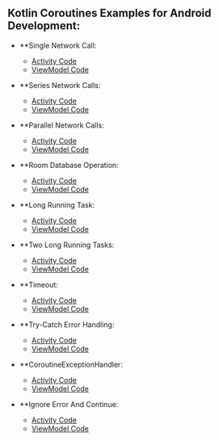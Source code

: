 ## Kotlin Coroutines Examples for Android Development:
* **Single Network Call:
    * [Activity Code](app/src/main/java/com/example/ajay/corotines/base/retrofit/single/SingleNetworkCallActivity.kt)
    * [ViewModel Code](app/src/main/java/com/example/ajay/corotines/base/retrofit/single/SingleNetworkCallViewModel.kt)
 
* **Series Network Calls:
    * [Activity Code](app/src/main/java/com/example/ajay/corotines/base/retrofit/single/SeriesNetworkCallsActivity.kt)
    * [ViewModel Code](app/src/main/java/com/example/ajay/corotines/base/retrofit/single/SeriesNetworkCallsViewModel.kt)
    
* **Parallel Network Calls:
    * [Activity Code](app/src/main/java/com/example/ajay/corotines/base/retrofit/parallel/ParallelNetworkCallsActivity.kt)
    * [ViewModel Code](app/src/main/java/com/example/ajay/corotines/base/retrofit/parallel/ParallelNetworkCallsViewModel.kt)
    
* **Room Database Operation:
    * [Activity Code](app/src/main/java/com/example/ajay/corotines/base/room/RoomDBActivity.kt)
    * [ViewModel Code](app/src/main/java/com/example/ajay/corotines/base/room/RoomDBViewModel.kt) 

* **Long Running Task:
    * [Activity Code](app/src/main/java/com/example/ajay/corotines/base/task/onetask/LongRunningTaskActivity.kt)
    * [ViewModel Code](app/src/main/java/com/example/ajay/corotines/base/task/onetask/LongRunningTaskViewModel.kt) 
    
* **Two Long Running Tasks:
    * [Activity Code](app/src/main/java/com/example/ajay/corotines/base/task/twotasks/TwoLongRunningTasksActivity.kt)
    * [ViewModel Code](app/src/main/java/com/example/ajay/corotines/base/task/twotasks/TwoLongRunningTasksViewModel.kt)     

* **Timeout:
    * [Activity Code](app/src/main/java/com/example/ajay/corotines/base/timeout/TimeoutActivity.kt)
    * [ViewModel Code](app/src/main/java/com/example/ajay/corotines/base/timeout/TimeoutViewModel.kt) 
    
* **Try-Catch Error Handling:
    * [Activity Code](app/src/main/java/com/example/ajay/corotines/base/errorhandling/trycatch/TryCatchActivity.kt)
    * [ViewModel Code](app/src/main/java/com/example/ajay/corotines/base/errorhandling/trycatch/TryCatchViewModel.kt)    

* **CoroutineExceptionHandler:
    * [Activity Code](app/src/main/java/com/example/ajay/corotines/base/errorhandling/exceptionhandler/ExceptionHandlerActivity.kt)
    * [ViewModel Code](app/src/main/java/com/example/ajay/corotines/base/errorhandling/exceptionhandler/ExceptionHandlerViewModel.kt)      

* **Ignore Error And Continue:
    * [Activity Code](app/src/main/java/com/example/ajay/corotines/base/errorhandling/supervisor/IgnoreErrorAndContinueActivity.kt)
    * [ViewModel Code](app/src/main/java/com/example/ajay/corotines/base/errorhandling/supervisor/IgnoreErrorAndContinueViewModel.kt)   
